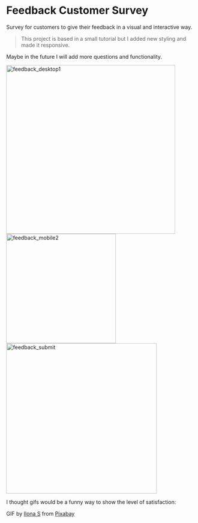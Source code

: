 # Feedback Customer Survey

Survey for customers to give their feedback in a visual and interactive way.


> This project is based in a small tutorial but I added new styling and made it responsive.

Maybe in the future I will add more questions and functionality.




<img width="450" alt="feedback_desktop1" src="https://user-images.githubusercontent.com/96197951/215406870-66faefce-2908-448b-bf19-eafbf904dcb2.png"> <img width="292" alt="feedback_mobile2" src="https://user-images.githubusercontent.com/96197951/215406874-24d59a54-0b73-476f-84d2-1531fe9ae392.png">
<img width="401" alt="feedback_submit" src="https://user-images.githubusercontent.com/96197951/215406878-d55e2bdb-fdf6-45c5-9c21-4c38cabdd00a.png">



I thought gifs would be a funny way to show the level of satisfaction:

GIF by [Ilona S](https://pixabay.com/users/winterflower-17292963/?utm_source=link-attribution&amp;utm_medium=referral&amp;utm_campaign=animation&amp;utm_content=1552) from [Pixabay](https://pixabay.com/?utm_source=link-attribution&amp;utm_medium=referral&amp;utm_campaign=animation&amp;utm_content=1552)




